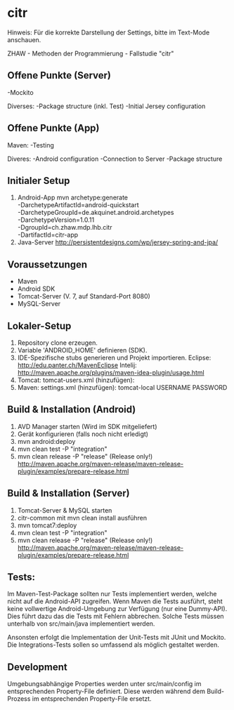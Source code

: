 citr
=====
Hinweis: Für die korrekte Darstellung der Settings, bitte im Text-Mode anschauen.

ZHAW - Methoden der Programmierung - Fallstudie "citr"

Offene Punkte (Server)
----------------
-Mockito

Diverses:
-Package structure (inkl. Test)
-Initial Jersey configuration

Offene Punkte (App)
----------------
Maven:
-Testing

Diveres:
-Android configuration
-Connection to Server
-Package structure

Initialer Setup
----------------
1. Android-App
mvn archetype:generate \
  -DarchetypeArtifactId=android-quickstart \
  -DarchetypeGroupId=de.akquinet.android.archetypes \
  -DarchetypeVersion=1.0.11 \
  -DgroupId=ch.zhaw.mdp.lhb.citr \
  -DartifactId=citr-app
2. Java-Server
http://persistentdesigns.com/wp/jersey-spring-and-jpa/

Voraussetzungen
----------------
- Maven
- Android SDK
- Tomcat-Server  (V. 7, auf Standard-Port 8080)
- MySQL-Server

Lokaler-Setup
----------------
1. Repository clone erzeugen.
2. Variable 'ANDROID_HOME' definieren (SDK).
3. IDE-Spezifische stubs generieren und Projekt importieren.
    Eclipse: http://edu.panter.ch/MavenEclipse
    Intelij: http://maven.apache.org/plugins/maven-idea-plugin/usage.html
4. Tomcat: tomcat-users.xml (hinzufügen):
   <role rolename="manager-script"/>
   <user username="USERNAME" password="PASSWORD" roles="manager-script"/>
5. Maven: settings.xml (hinzufügen):
    <servers>
     <server>
      <id>tomcat-local</id>
      <username>USERNAME</username>
      <password>PASSWORD</password>
    </server>
  </servers>

Build & Installation (Android)
----------------
1. AVD Manager starten (Wird im SDK mitgeliefert)
2. Gerät konfigurieren (falls noch nicht erledigt)
3. mvn android:deploy
4. mvn clean test -P "integration"
5. mvn clean release -P "release" (Release only!)
   http://maven.apache.org/maven-release/maven-release-plugin/examples/prepare-release.html

Build & Installation (Server)
----------------
1. Tomcat-Server & MySQL starten
0. citr-common mit mvn clean install ausführen
2. mvn tomcat7:deploy
3. mvn clean test -P "integration"
4. mvn clean release -P "release" (Release only!)
   http://maven.apache.org/maven-release/maven-release-plugin/examples/prepare-release.html

Tests:
----------------
Im Maven-Test-Package sollten nur Tests implementiert werden, welche nicht auf die Android-API zugreifen.
Wenn Maven die Tests ausführt, steht keine vollwertige Android-Umgebung zur Verfügung (nur eine Dummy-API).
Dies führt dazu das die Tests mit Fehlern abbrechen. Solche Tests müssen unterhalb von src/main/java implementiert werden.

Ansonsten erfolgt die Implementation der Unit-Tests mit JUnit und Mockito. Die Integrations-Tests sollen so umfassend als möglich gestaltet werden.


Development
----------------
Umgebungsabhängige Properties werden unter src/main/config im entsprechenden Property-File definiert. Diese werden während dem Build-Prozess im entsprechenden Property-File ersetzt.
